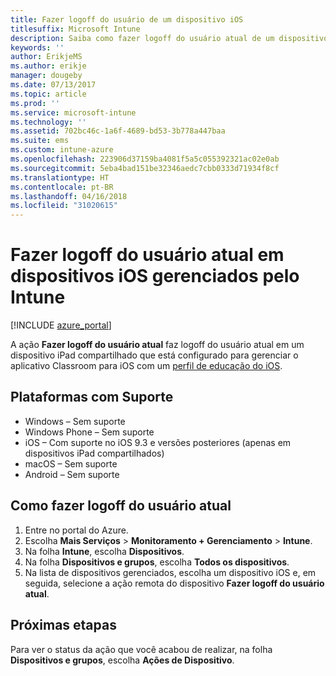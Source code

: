 ```yaml
---
title: Fazer logoff do usuário de um dispositivo iOS
titlesuffix: Microsoft Intune
description: Saiba como fazer logoff do usuário atual de um dispositivo iOS com o Intune.
keywords: ''
author: ErikjeMS
ms.author: erikje
manager: dougeby
ms.date: 07/13/2017
ms.topic: article
ms.prod: ''
ms.service: microsoft-intune
ms.technology: ''
ms.assetid: 702bc46c-1a6f-4689-bd53-3b778a447baa
ms.suite: ems
ms.custom: intune-azure
ms.openlocfilehash: 223906d37159ba4081f5a5c055392321ac02e0ab
ms.sourcegitcommit: 5eba4bad151be32346aedc7cbb0333d71934f8cf
ms.translationtype: HT
ms.contentlocale: pt-BR
ms.lasthandoff: 04/16/2018
ms.locfileid: "31020615"
---
```

# <a name="logout-the-current-user-on-intune-managed-ios-devices"></a>Fazer logoff do usuário atual em dispositivos iOS gerenciados pelo Intune


[!INCLUDE [azure_portal](./includes/azure_portal.md)]

A ação **Fazer logoff do usuário atual** faz logoff do usuário atual em um dispositivo iPad compartilhado que está configurado para gerenciar o aplicativo Classroom para iOS com um [perfil de educação do iOS](education-settings-configure-ios.md). 

## <a name="supported-platforms"></a>Plataformas com Suporte

- Windows – Sem suporte
- Windows Phone – Sem suporte
- iOS – Com suporte no iOS 9.3 e versões posteriores (apenas em dispositivos iPad compartilhados)
- macOS – Sem suporte
- Android – Sem suporte

## <a name="how-to-logout-the-current-user"></a>Como fazer logoff do usuário atual

1.  Entre no portal do Azure.
2.  Escolha **Mais Serviços** > **Monitoramento + Gerenciamento** > **Intune**.
3.  Na folha **Intune**, escolha **Dispositivos**.
4.  Na folha **Dispositivos e grupos**, escolha **Todos os dispositivos**.
5.  Na lista de dispositivos gerenciados, escolha um dispositivo iOS e, em seguida, selecione a ação remota do dispositivo **Fazer logoff do usuário atual**.

## <a name="next-steps"></a>Próximas etapas

Para ver o status da ação que você acabou de realizar, na folha **Dispositivos e grupos**, escolha **Ações de Dispositivo**.

